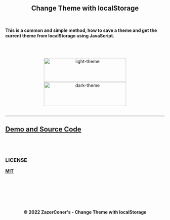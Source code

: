 <h2 align="center">Change Theme with localStorage</h2>

<br>

**This is a common and simple method, how to save a theme and get the current theme from localStorage using JavaScript.**

<br><br>

<div align="center"><img src="https://i.imgur.com/x9H4sD9.png" width="260px" height="76px" alt="light-theme"></div>

<div align="center"><img src="https://i.imgur.com/Hy870OT.png" width="260px" height="76px" alt="dark-theme"></div>

<br>
<hr>

## [Demo and Source Code](https://zazerconer.github.io/Change-Theme-with-localStorage)

<br><br>

### LICENSE

**[MIT](https://github.com/ZazerConer/Change-Theme-with-localStorage/blob/main/LICENSE)**

<br><br><br><br><br>

<div align="center"><b>© 2022 ZazerConer's - Change Theme with localStorage</b></div>
